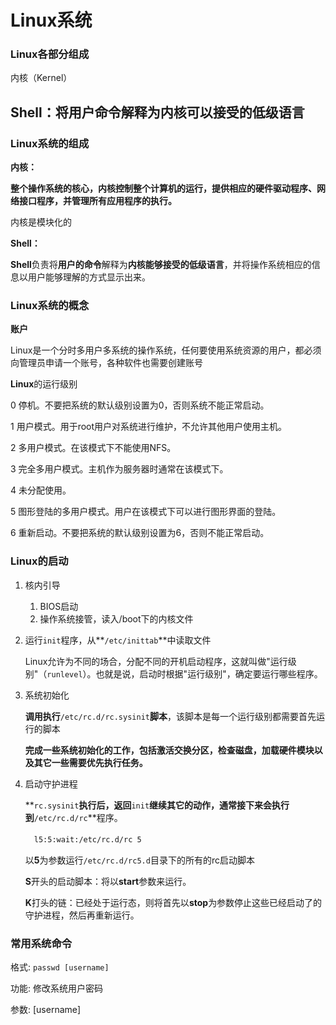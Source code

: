 # Linux系统

### Linux各部分组成

内核（Kernel）

Shell：将用户命令解释为内核可以接受的低级语言
-------
### Linux系统的组成

**内核：**

**整个操作系统的核心，内核控制整个计算机的运行，提供相应的硬件驱动程序、网络接口程序，并管理所有应用程序的执行。**

内核是模块化的



**Shell：**

**Shell**负责将**用户的命令**解释为**内核能够接受的低级语言**，并将操作系统相应的信息以用户能够理解的方式显示出来。



### Linux系统的概念

**账户**

Linux是一个分时多用户多系统的操作系统，任何要使用系统资源的用户，都必须向管理员申请一个账号，各种软件也需要创建账号



**Linux**的运行级别

0  停机。不要把系统的默认级别设置为0，否则系统不能正常启动。

1  用户模式。用于root用户对系统进行维护，不允许其他用户使用主机。

2  多用户模式。在该模式下不能使用NFS。

3  完全多用户模式。主机作为服务器时通常在该模式下。

4  未分配使用。

5  图形登陆的多用户模式。用户在该模式下可以进行图形界面的登陆。

6  重新启动。不要把系统的默认级别设置为6，否则不能正常启动。



### Linux的启动

1. 核内引导

   1. BIOS启动
   2. 操作系统接管，读入/boot下的内核文件

2. 运行`init`程序，从**`/etc/inittab`**中读取文件

   Linux允许为不同的场合，分配不同的开机启动程序，这就叫做"运行级别"（`runlevel`）。也就是说，启动时根据"运行级别"，确定要运行哪些程序。

3. 系统初始化

   **调用执行**`/etc/rc.d/rc.sysinit`**脚本**，该脚本是每一个运行级别都需要首先运行的脚本

   **完成一些系统初始化的工作，**包括**激活交换分区，检查磁盘，加载硬件模块以及其它一些需要优先执行任务。**

4. 启动守护进程

   **`rc.sysinit`**执行后，返回**`init`**继续其它的动作，通常接下来会执行到**`/etc/rc.d/rc`**程序。

      　`l5:5:wait:/etc/rc.d/rc 5`

   以**5**为参数运行`/etc/rc.d/rc5.d`目录下的所有的rc启动脚本

   **S**开头的启动脚本：将以**start**参数来运行。

    **K**打头的链：已经处于运行态，则将首先以**stop**为参数停止这些已经启动了的守护进程，然后再重新运行。





### 常用系统命令

格式: `passwd [username]`

功能: 修改系统用户密码

参数: [username]

